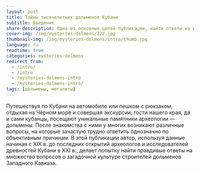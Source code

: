 ```yaml
---
layout: post
title: Тайны тысячелетних дольменов Кубани
subtitle: Введение
share-description: Одна из основных целей публикации, найти ответы на десятки вопросов связанных с историей дольменов.
cover-img: /img/mysteries-dolmens/222.jpg
thumbnail-img: /img/mysteries-dolmens/intro/thumb.jpg
language: ru
readtime: true
categories: mysteries-dolmens
redirect_from:
  - /intro/
  - /intro
  - /mysteries-dolmens-intro
  - /mysteries-dolmens-intro/
tags: [дольмены, мегалиты]
---
```

Путешествуя по Кубани на автомобиле или пешком с рюкзаком, отдыхая на Чёрном море и совершая экскурсии, гости нашего края, да и сами кубанцы, посещают уникальные памятники археологии — дольмены. После знакомства с ними у многих возникают различные вопросы, на которые зачастую трудно ответить однозначно по объективным причинам. В этой публикации автор, используя данные начиная с ХIХ в. до последних открытий археологов и исследователей древностей Кубани в ХХI в., делает попытку найти правдивые ответы на множество вопросов о загадочной культуре строителей дольменов Западного Кавказа.